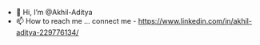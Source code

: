 - 👋 Hi, I’m @Akhil-Aditya
- 📫 How to reach me ... connect me - https://www.linkedin.com/in/akhil-aditya-229776134/

<!---
Akhil-Aditya/Akhil-Aditya is a ✨ special ✨ repository because its `README.md` (this file) appears on your GitHub profile.
You can click the Preview link to take a look at your changes.
--->
